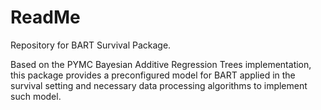 # ReadMe

Repository for BART Survival Package. 

Based on the PYMC Bayesian Additive Regression Trees implementation, this package provides a preconfigured model for BART applied in the survival setting and necessary data processing algorithms to implement such model.
